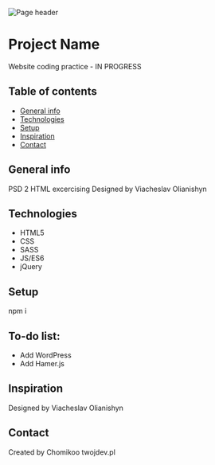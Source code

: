 ![Page header](./img/screenshot.png)

# Project Name
Website coding practice - IN PROGRESS

## Table of contents
* [General info](#general-info)
* [Technologies](#technologies)
* [Setup](#setup)
* [Inspiration](#inspiration)
* [Contact](#contact)

## General info
PSD 2 HTML excercising
Designed by Viacheslav Olianishyn


## Technologies
* HTML5
* CSS
* SASS
* JS/ES6
* jQuery

## Setup
npm i


## To-do list:
* Add WordPress 
* Add Hamer.js 

## Inspiration
Designed by Viacheslav Olianishyn


## Contact
Created by Chomikoo twojdev.pl
